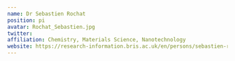 ```yaml
---
name: Dr Sebastien Rochat
position: pi
avatar: Rochat_Sebastien.jpg
twitter: 
affiliation: Chemistry, Materials Science, Nanotechnology
website: https://research-information.bris.ac.uk/en/persons/sebastien-rochat
---
```

